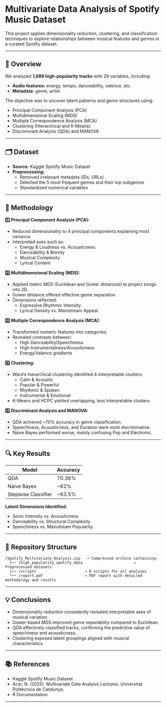# Multivariate Data Analysis of Spotify Music Dataset

This project applies dimensionality reduction, clustering, and classification techniques to explore relationships between musical features and genres in a curated Spotify dataset.

---

## 📄 Overview

We analyzed **1,686 high-popularity tracks** with 29 variables, including:

- **Audio features:** energy, tempo, danceability, valence, etc.
- **Metadata:** genre, artist

The objective was to uncover latent patterns and genre structures using:

- Principal Component Analysis (PCA)
- Multidimensional Scaling (MDS)
- Multiple Correspondence Analysis (MCA)
- Clustering (Hierarchical and K-Means)
- Discriminant Analysis (QDA) and MANOVA

---

## 🗂️ Dataset

- **Source:** Kaggle Spotify Music Dataset
- **Preprocessing:**
  - Removed irrelevant metadata (IDs, URLs)
  - Selected the 5 most frequent genres and their top subgenres
  - Standardized numerical variables

---

## 🧪 Methodology

**1️⃣ Principal Component Analysis (PCA):**
- Reduced dimensionality to 4 principal components explaining most variance.
- Interpreted axes such as:
  - Energy & Loudness vs. Acousticness
  - Danceability & Brevity
  - Musical Complexity
  - Lyrical Content

**2️⃣ Multidimensional Scaling (MDS):**
- Applied metric MDS (Euclidean and Gower distances) to project songs into 2D.
- Gower distance offered effective genre separation.
- Dimensions reflected:
  - Expressive Rhythmic Intensity
  - Lyrical Density vs. Mainstream Appeal

**3️⃣ Multiple Correspondence Analysis (MCA):**
- Transformed numeric features into categories.
- Revealed contrasts between:
  - High Danceability/Speechiness
  - High Instrumentalness/Acousticness
  - Energy/Valence gradients

**4️⃣ Clustering:**
- Ward’s hierarchical clustering identified 4 interpretable clusters:
  - Calm & Acoustic
  - Popular & Powerful
  - Rhythmic & Spoken
  - Instrumental & Emotional
- K-Means and HCPC yielded overlapping, less interpretable clusters.

**5️⃣ Discriminant Analysis and MANOVA:**
- QDA achieved ~70% accuracy in genre classification.
- Speechiness, Acousticness, and Duration were most discriminative.
- Naive Bayes performed worse, mainly confusing Pop and Electronic.

---

## 🔍 Key Results

| Model               | Accuracy |
|---------------------|----------|
| QDA                 | 70.38%   |
| Naive Bayes         | ~62%     |
| Stepwise Classifier | ~63.5%   |

**Latent Dimensions Identified:**
- Sonic Intensity vs. Acousticness
- Danceability vs. Structural Complexity
- Speechiness vs. Mainstream Popularity

---

## 📂 Repository Structure

```
/Spotify_Multivariate_Analysis.zip   → Compressed archive containing:
  ├── /high_popularity_spotify_data                       → Preprocessed datasets
  ├── /scripts                      → R scripts for all analyses
  └── /report.pdf                   → PDF report with detailed methodology and results
```

---

## 💡 Conclusions

- Dimensionality reduction consistently revealed interpretable axes of musical variation.
- Gower-based MDS improved genre separability compared to Euclidean.
- QDA effectively classified tracks, confirming the predictive value of speechiness and acousticness.
- Clustering exposed latent groupings aligned with musical characteristics.

---

## 📚 References

- Kaggle Spotify Music Dataset
- Acar, N. (2025). Multivariate Data Analysis Lectures. Universitat Politècnica de Catalunya.
- R Documentation

---
